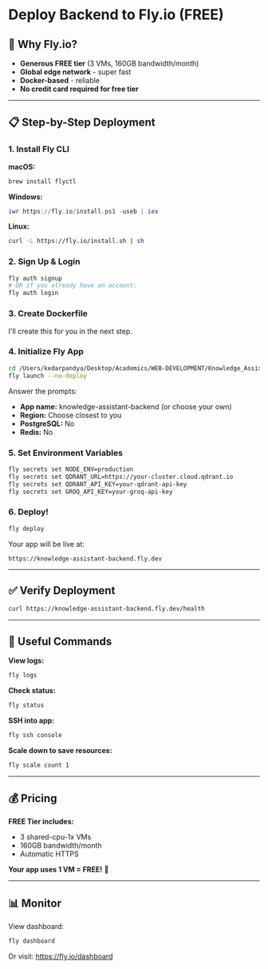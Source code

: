 # Deploy Backend to Fly.io (FREE)

## 🚀 Why Fly.io?
- **Generous FREE tier** (3 VMs, 160GB bandwidth/month)
- **Global edge network** - super fast
- **Docker-based** - reliable
- **No credit card required for free tier**

---

## 📋 Step-by-Step Deployment

### 1. Install Fly CLI

**macOS:**
```bash
brew install flyctl
```

**Windows:**
```powershell
iwr https://fly.io/install.ps1 -useb | iex
```

**Linux:**
```bash
curl -L https://fly.io/install.sh | sh
```

### 2. Sign Up & Login
```bash
fly auth signup
# OR if you already have an account:
fly auth login
```

### 3. Create Dockerfile

I'll create this for you in the next step.

### 4. Initialize Fly App

```bash
cd /Users/kedarpandya/Desktop/Academics/WEB-DEVELOPMENT/Knowledge_Assistant
fly launch --no-deploy
```

Answer the prompts:
- **App name:** knowledge-assistant-backend (or choose your own)
- **Region:** Choose closest to you
- **PostgreSQL:** No
- **Redis:** No

### 5. Set Environment Variables

```bash
fly secrets set NODE_ENV=production
fly secrets set QDRANT_URL=https://your-cluster.cloud.qdrant.io
fly secrets set QDRANT_API_KEY=your-qdrant-api-key
fly secrets set GROQ_API_KEY=your-groq-api-key
```

### 6. Deploy!

```bash
fly deploy
```

Your app will be live at:
```
https://knowledge-assistant-backend.fly.dev
```

---

## ✅ Verify Deployment

```bash
curl https://knowledge-assistant-backend.fly.dev/health
```

---

## 🔧 Useful Commands

**View logs:**
```bash
fly logs
```

**Check status:**
```bash
fly status
```

**SSH into app:**
```bash
fly ssh console
```

**Scale down to save resources:**
```bash
fly scale count 1
```

---

## 💰 Pricing

**FREE Tier includes:**
- 3 shared-cpu-1x VMs
- 160GB bandwidth/month
- Automatic HTTPS

**Your app uses 1 VM = FREE!** 🎉

---

## 📊 Monitor

View dashboard:
```bash
fly dashboard
```

Or visit: https://fly.io/dashboard

